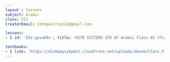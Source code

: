 ```yaml
--- 
layout : lessons 
subject: Arabic
class: VII
CreaterEmail: johnpaulroy121@gmail.com

lessons: 
- { id: 'Z5i-gova89c', title: 'KITE VICTERS STD 07 Arabic Class 01 (First Bell-ഫസ്റ്റ് ബെല്‍)' }

textbooks:
- { link: 'https://d1v6qmyxzkp4v1.cloudfront.net/uploads/ebook/Class_VII/ArabicReaderAcademic/ArabicReaderAcademic.pdf', title: 'Arabic' , medium: '' }
---
```

